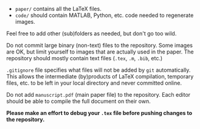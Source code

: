   - `paper/` contains all the LaTeX files.
  - `code/` should contain MATLAB, Python, etc. code needed to regenerate images.

Feel free to add other (sub)folders as needed, but don't go too wild.

Do not commit large binary (non-text) files to the repository. Some images are OK, but limit yourself to images that are actually used in the paper. 
The repository should mostly contain text files (`.tex`, `.m`, `.bib`, etc.)

`.gitignore` file specifies what files will not be added by `git` automatically. This allows the intermediate (by)products of LaTeX compilation, temporary files, etc. to be left in your local directory and never committed online.

Do not add `manuscript.pdf` (main paper file) to the repository. Each editor should be able to compile the full document on their own.

**Please make an effort to debug your `.tex` file before pushing changes to the repository.**
